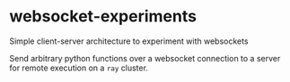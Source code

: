 # websocket-experiments

Simple client-server architecture to experiment with websockets

Send arbitrary python functions over a websocket connection to a server for remote execution on a `ray` cluster.
